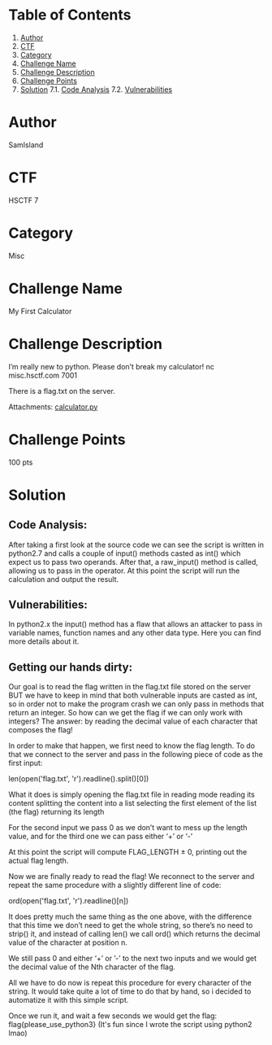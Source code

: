 # Table of Contents
1. [Author](#Author)
2. [CTF](#CTF)
3. [Category](#Category)
4. [Challenge Name](#Challenge-Name)
5. [Challenge Description](#Challenge-Description)
6. [Challenge Points](#Challenge-Points)
7. [Solution](#Solution)
  7.1. [Code Analysis](#Code-Analysis)
  7.2. [Vulnerabilities](#Vulnerabilities)

# Author
SamIsland

# CTF
HSCTF 7

# Category
Misc

# Challenge Name
My First Calculator

# Challenge Description
I’m really new to python. Please don’t break my calculator!
nc misc.hsctf.com 7001

There is a flag.txt on the server.

Attachments: [calculator.py](https://pastebin.com/NGickNbp)

# Challenge Points
100 pts

# Solution
## Code Analysis:
After taking a first look at the source code we can see the script is written in python2.7 and calls a couple of input() methods casted as int() which expect us to pass two operands. After that, a raw_input() method is called, allowing us to pass in the operator.
At this point the script will run the calculation and output the result.

## Vulnerabilities:
In python2.x the input() method has a flaw that allows an attacker to pass in variable names, function names and any other data type. Here you can find more details about it.

## Getting our hands dirty:
Our goal is to read the flag written in the flag.txt file stored on the server BUT we have to keep in mind that both vulnerable inputs are casted as int, so in order not to make the program crash we can only pass in methods that return an integer.
So how can we get the flag if we can only work with integers?
The answer: by reading the decimal value of each character that composes the flag!

In order to make that happen, we first need to know the flag length.
To do that we connect to the server and pass in the following piece of code as the first input: 

len(open('flag.txt', 'r').readline().split()[0])

What it does is simply 
opening the flag.txt file in reading mode
reading its content
splitting the content into a list
selecting the first element of the list (the flag)
returning its length

For the second input we pass 0 as we don’t want to mess up the length value,
and for the third one we can pass either ‘+’ or ‘-’

At this point the script will compute FLAG_LENGTH ± 0, printing out the actual flag length.

Now we are finally ready to read the flag!
We reconnect to the server and repeat the same procedure with a slightly different line of code:

ord(open('flag.txt', 'r').readline()[n])

It does pretty much the same thing as the one above, with the difference that this time we don’t need to get the whole string, so there’s no need to strip() it, and instead of calling len() we call ord() which returns the decimal value of the character at position n.

We still pass 0 and either ‘+’ or ’-’ to the next two inputs and we would get the decimal value of the Nth character of the flag.

All we have to do now is repeat this procedure for every character of the string.
It would take quite a lot of time to do that by hand, so i decided to automatize it with this simple script.

Once we run it, and wait a few seconds we would get the flag:
flag{please_use_python3}
(It's fun since I wrote the script using python2 lmao)
